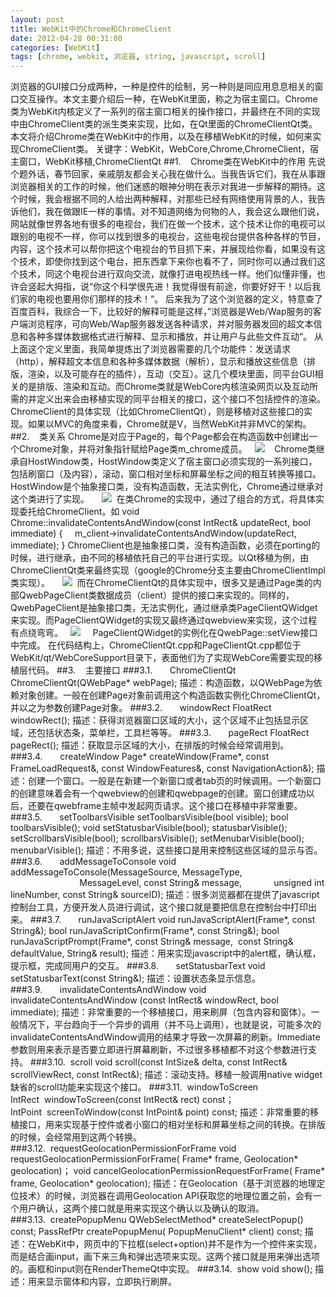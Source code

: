 ```yaml
---
layout: post
title: WebKit中的Chrome和ChromeClient
date: 2012-04-28 00:31:00
categories: [WebKit]
tags: [chrome, webkit, 浏览器, string, javascript, scroll]
---
```

浏览器的GUI接口分成两种，一种是控件的绘制，另一种则是同应用息息相关的窗口交互操作。本文主要介绍后一种，在WebKit里面，称之为宿主窗口。Chrome类为WebKit内核定义了一系列的宿主窗口相关的操作接口，并最终在不同的实现中由ChromeClient类的派生类来实现，比如，在Qt里面的ChromeClientQt类。本文将介绍Chrome类在WebKit中的作用，以及在移植WebKit的时候，如何来实现ChromeClient类。
关键字：WebKit，WebCore,Chrome,ChromeClient，宿主窗口，WebKit移植,ChromeClientQt
##1.    Chrome类在WebKit中的作用
先说个题外话，春节回家，亲戚朋友都会关心我在做什么。当我告诉它们，我在从事跟浏览器相关的工作的时候，他们迷惑的眼神分明在表示对我进一步解释的期待。这个时候，我会根据不同的人给出两种解释，对那些已经有网络使用背景的人，我告诉他们，我在做跟IE一样的事情。对不知道网络为何物的人，我会这么跟他们说，网站就像世界各地有很多的电视台，我们在做一个技术，这个技术让你的电视可以跟别的电视不一样，你可以找到很多的电视台，这些电视台提供各种各样的节目，内容，这个技术可以帮你把这个电视台的节目抓下来，并展现给你看，如果没有这个技术，即使你找到这个电台，把东西拿下来你也看不了，同时你可以通过我们这个技术，同这个电视台进行双向交流，就像打进电视热线一样。他们似懂非懂，也许会竖起大拇指，说“你这个科学很先进！我觉得很有前途，你要好好干！以后我们家的电视也要用你们那样的技术！“。
后来我为了这个浏览器的定义，特意查了百度百科，我综合一下，比较好的解释可能是这样，”浏览器是Web/Wap服务的客户端浏览程序，可向Web/Wap服务器发送各种请求，并对服务器发回的超文本信息和各种多媒体数据格式进行解释、显示和播放，并让用户与此些文件互动“。
从上面这个定义里面，我简单提炼出了浏览器需要的几个功能件：发送请求（http），解释超文本信息和各种多媒体数据（解析），显示和播放这些信息（排版，渲染，以及可能存在的插件），互动（交互）。这几个模块里面，同平台GUI相关的是排版、渲染和互动。而Chrome类就是WebCore内核渲染网页以及互动所需的并定义出来会由移植实现的同平台相关的接口，这个接口不包括控件的渲染。ChromeClient的具体实现（比如ChromeClientQt），则是移植对这些接口的实现。如果以MVC的角度来看，Chrome就是V，当然WebKit并非MVC的架构。
##2.    类关系
Chrome是对应于Page的，每个Page都会在构造函数中创建出一个Chrome对象，并将对象指针赋给Page类m_chrome成员。
 
![](http://hi.csdn.net/attachment/201105/24/0_1306231891p3s3.gif) 
 
Chrome类继承自HostWindow类，HostWindow类定义了宿主窗口必须实现的一系列接口，包括刷窗口（及内容），滚动，窗口相对坐标和屏幕坐标之间的相互转换等接口。HostWindow是个抽象接口类，没有构造函数，无法实例化，Chrome通过继承对这个类进行了实现。
 
 
![](http://hi.csdn.net/attachment/201105/24/0_1306231897H82r.gif) 
在类Chrome的实现中，通过了组合的方式，将具体实现委托给ChromeClient。如
void Chrome::invalidateContentsAndWindow(const IntRect& updateRect, bool immediate)
{
    m_client->invalidateContentsAndWindow(updateRect, immediate);
}
ChromeClient也是抽象接口类，没有构造函数，必须在porting的时候，进行继承，由不同的移植依托自己的平台进行实现。以Qt移植为例，由ChromeClientQt类来最终实现（google的Chrome分支主要由ChromeClientImpl类实现）。
 
 
![](http://hi.csdn.net/attachment/201105/24/0_13062319036DyC.gif) 
而在ChromeClientQt的具体实现中，很多又是通过Page类的内部QwebPageClient类数据成员（client）提供的接口来实现的。同样的，QwebPageClient是抽象接口类，无法实例化，通过继承类PageClientQWidget来实现。而PageClientQWidget的实现又最终通过qwebview来实现，这个过程有点绕弯弯。
 
![](http://hi.csdn.net/attachment/201105/24/0_13062319115gzp.gif)    
PageClientQWidget的实例化在QwebPage::setView接口中完成。
在代码结构上，ChromeClientQt.cpp和PageClientQt.cpp都位于WebKit/qt/WebCoreSupport目录下，表面他们为了实现WebCore需要实现的移植层代码。
##3.    主要接口
###3.1.       ChromeClientQt
ChromeClientQt(QWebPage* webPage);
描述：构造函数，以QWebPage为依赖对象创建。一般在创建Page对象前调用这个构造函数实例化ChromeClientQt，并以之为参数创建Page对象。
###3.2.       windowRect
FloatRect windowRect();
描述：获得浏览器窗口区域的大小，这个区域不止包括显示区域，还包括状态条，菜单栏，工具栏等等。
###3.3.       pageRect
FloatRect pageRect();
描述：获取显示区域的大小，在排版的时候会经常调用到。
###3.4.       createWindow
Page* createWindow(Frame*, const FrameLoadRequest&, const WindowFeatures&, const NavigationAction&);
描述：创建一个窗口。一般是在新建一个新窗口或者tab页的时候调用。一个新窗口的创建意味着会有一个qwebview的创建和qwebpage的创建。窗口创建成功以后，还要在qwebframe主帧中发起网页请求。这个接口在移植中非常重要。
###3.5.       setToolbarsVisible
setToolbarsVisible(bool visible);
bool toolbarsVisible();
void setStatusbarVisible(bool);
statusbarVisible();
setScrollbarsVisible(bool);
scrollbarsVisible();
setMenubarVisible(bool);
menubarVisible();
描述：不用多说，这些接口是用来控制这些区域的显示与否。
###3.6.       addMessageToConsole
void addMessageToConsole(MessageSource, MessageType,
                            MessageLevel, const String& message,
            unsigned int lineNumber,
const String& sourceID);
描述：很多浏览器都在提供了javascript控制台工具，方便开发人员进行调试，这个接口就是要把信息在控制台中打印出来。
###3.7.       runJavaScriptAlert
void runJavaScriptAlert(Frame*, const String&);
bool runJavaScriptConfirm(Frame*, const String&);
bool runJavaScriptPrompt(Frame*, const String& message,
 const String& defaultValue, String& result);
描述：用来实现javascript中的alert框，确认框，提示框，完成同用户的交互。
###3.8.       setStatusbarText
void setStatusbarText(const String&);
描述：设置状态条显示信息。
###3.9.       invalidateContentsAndWindow
void invalidateContentsAndWindow (const IntRect& windowRect, bool immediate);
描述：非常重要的一个移植接口，用来刷屏（包含内容和窗体）。一般情况下，平台趋向于一个异步的调用（并不马上调用），也就是说，可能多次的invalidateContentsAndWindow调用的结果才导致一次屏幕的刷新。Immediate参数则用来表示是否要立即进行屏幕刷新，不过很多移植都不对这个参数进行支持。
###3.10.  scroll
void scroll(const IntSize& delta, const IntRect& scrollViewRect,
const IntRect&);
描述：滚动支持。移植一般调用native widget缺省的scroll功能来实现这个接口。
###3.11.  windowToScreen
IntRect  windowToScreen(const IntRect& rect) const；
IntPoint  screenToWindow(const IntPoint& point) const;
描述：非常重要的移植接口，用来实现基于控件或者小窗口的相对坐标和屏幕坐标之间的转换。在排版的时候，会经常用到这两个转换。
###3.12.  requestGeolocationPermissionForFrame
void requestGeolocationPermissionForFrame(
Frame* frame, Geolocation* geolocation)；
void cancelGeolocationPermissionRequestForFrame(
Frame* frame, Geolocation* geolocation);
描述：在Geolocation（基于浏览器的地理定位技术）的时候，浏览器在调用Geolocation
 API获取您的地理位置之前，会有一个用户确认，这两个接口就是用来实现这个确认以及确认的取消。
###3.13.  createPopupMenu
QWebSelectMethod* createSelectPopup() const;
PassRefPtr<PopupMenu> createPopupMenu(
PopupMenuClient* client) const;
描述：在WebKit中，网页中的下拉框(select+option)并不是作为一个控件来实现，而是结合画input，画下来三角和弹出选项来实现。这两个接口就是用来弹出选项的。画框和input则在RenderThemeQt中实现。
###3.14.  show
void show();
描述：用来显示窗体和内容，立即执行刷屏。

